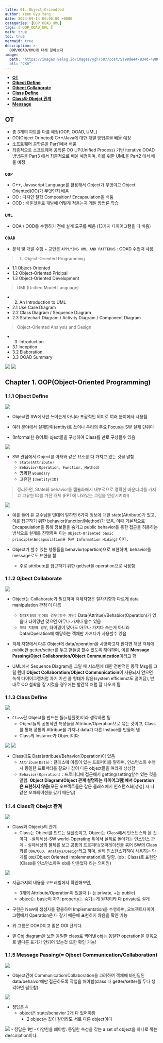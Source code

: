 ```yaml
---
title: 01. Object-Oriendted
author: Yeon Gyu Yang
date: 2024-09-14 00:00:00 +0800
categories: [OOP_OOAD_UML]
tags: [ OOP_OOAD_UML ]
math: true
toc: true
mermaid: true
description: >-
  OOP/OOAD/UML에 대해 알아보자
image:
  path: "https://images.velog.io/images/ygh7687/post/5a98de44-834d-4980-876a-a736260d0bee/oop.png"
  alt: "CKA"
---
```


- **[OT](#ot)**
- **[Ojbect Define](#ojbect-define)**
- **[Ojbect Collaborate](#ojbect-collaborate)**
- **[Class Define](#class-define)**
- **[Class와 Obejct 관계](#class와-obejct-관계)**
- **[Message](#message)**

## OT

- 총 3개의 파트를 다를 예정(OOP, OOAD, UML)
- OO(Object Orineted) C++/Java에 대한 개발 방법론을 배울 예정
- 소프트웨어 공학론을 Part1에서 배움
- 최종적으로 소프트웨어 공학론 OO UP(Unified Process) 기반 iterative OOAD 방법론을 Part3 에서 최종적으로 배울 예정이며, 이를 위한 UML을 Part2 에서 배울 예정

### `OOP`

- C++, Javascript Language를 활용해서 Object가 무엇이고 Object Oriented(OO)가 무엇인지 배움
- OO : 디자인 철학 Composition/ Encapsulation을 배움
- OOD : 배운것들로 개발에 어떻게 적용는지 개발 방법론 학습

### `UML`

- OOA / OOD를 수행하기 전에 설계 도구를 배움 (13가지 다이어그램을 다 배움)

### `OOAD`

- 분석 및 개발 수행
  \+ 교안은 `APPLYING UML AND PATTERNS` : OOAD 수업때 사용

> 1. Object-Oriented Programming
- 1.1 Object-Oriented
- 1.2 Object-Oriented Pricipal
- 1.3 Object-Oriented Development

> UML(Unified Model Language)
- 2. An Introduction to UML
- 2.1 Use Case Diagram
- 2.2 Class Diagram / Sequence Diagram
- 2.3 Statechart Diagram / Activity Diagram / Component Diagram

> Object-Oriented Analysis and Design
- 3. Introduction
- 3.1 Inception
- 3.2 Elaboration
- 3.3 OOAD Summary

<img src="/assets/img/post/oop_ooad_uml/lec1/OT1.png">
<img src="/assets/img/post/oop_ooad_uml/lec1/OT2.png">

## Chapter 1. OOP(Object-Oriented Programming)
### 1.1.1 Ojbect Define

<img src="/assets/img/post/oop_ooad_uml/lec1/1.Object.png">

- Object란 SW에서만 쓰이는게 아니라 포괄적인 의미로 여러 분야에서 사용됨

- 여러 분야에서 실재단위(entity)로 쓰이나 우리의 주요 Focus는 SW 실재 단위다

- (Informal한 용어로) oject들을 구성하여 Class를 만로 구성될수 있음

<img src="/assets/img/post/oop_ooad_uml/lec1/1.1.Object.png">

- SW 관점에서 Object를 아래와 같은 요소를 다 가지고 있는 것을 말함
  - `State(Attribute)`
  - `Behavior(Operation, Function, Method)` 
  - 명확한 `Boundary`
  - 고유한 `Identity(ID)`
> 정리하면, State와 behavior를 캡슐화해서 내부적으로 명확한 바운더리를 가지고 고유한 ID를 가진 개체 (PPT에 나와있는 그림을 연상시켜라!)

<img src="/assets/img/post/oop_ooad_uml/lec1/1.2.Objectegg.png">

- 예를 들어 유 교수님을 빗대어 말하면 6가지 정보에 대한 state(Attribute)가 있고, 이를 접근하기 위한 behavior(function/Method)가 있음. 이때 기본적으로 Encapsulation을 통해 정보들을 숨기고 public behavior를 통한 접근을 허용하는 방식으로 설계를 진행하며 이는 `Object-Oriented basic principle(Encapsulation을 통한 Information Hiding)` 이다.

- Object가 할수 있는 행동들을 behavior(opertion)으로 표현하며, behavior를 message로도 표현을 함

  - 주로 attribute를 접근하기 위한 get/set을 operation으로 사용함

### 1.1.2 Ojbect Collaborate

<img src="/assets/img/post/oop_ooad_uml/lec1/1.3.Objectegg.png">

- Object는 Collaborate가 필요하며 객체지향은 절차지향과 다르게 data manipulation 관점 이 다름
  - `절차지향의 언어의 경우(함수 기반)` Data(Attritue)/Behabior(Operation)가 있을때 타이밍만 맞으면 아무나 가져다 쓸수 있음
  - `객체 지향의 경우`, 타이밍이 맞아도 아무나 가져다 쓰는게 아니라 Data/Operation에 해당하는 객체만 가져다가 사용할수 있음
- 객체 지향에서 다른 Object에 data/operation을 사용하고자 한다면 해당 객체에 public한 getter/setter를 두고 핸들링 할수 있도록 해야하며, 이를 **Message Passing/Oject Collaboration/Object Communication**이라고 함

- UML에서 Sequence Diagram을 그릴 때 시스템에 대한 전반적인 동작 Msg를 그릴 텐데 **Object Collaboration/Object Communicatioin**이 사용되지 안으면 녹색 다이어그램처럼 자기 자신 콜 형태가 많음(system efficienct도 떨어짐), 반대로 OO 철학을 잘 지켰을 경우에는 빨간색 처럼 잘 나오게 됨

### 1.1.3 Class Define

<img src="/assets/img/post/oop_ooad_uml/lec1/IswYpH4.png">

- `Class`란 Object를 만드는 틀(=템플릿)이라 생각하면 됨
  - Object들의 공통적인 특성들을 Attribue/Operation으로 묶는 것이고, Class를 통해 공통의 Attribue을 가지나 data가 다른 Instace를 만들어 냄
  - Class의 Instance가 Object이다.

<img src="/assets/img/post/oop_ooad_uml/lec1/chrome_lzKmFyRNJc.png">
<img src="/assets/img/post/oop_ooad_uml/lec1/chrome_ZscoIfDesw.png">

- Class에도 Data(attribue)/Behavior(Operation)이 있음
  - `Attribue(Data)` : 클래스에 이름이 있는 프로퍼티를 말하며, 인스턴스화 수행시 동일한 프로퍼티를 같으나 값이 다른 object들을 여러개 생성함
  - `Behavior(Operation)` : 프로퍼티에 접근해서 getting/setting할수 있는 것을 말함. **Object Diagram(Object 관계 설명하는 다이어그램)에서 Operation은 표현하지 않음**(모든 오브젝트들은 같은 클래스에서 인스턴스화[생성] 시 다 같은 오퍼레이션을 갖기 때문임)

### 1.1.4 Class와 Obejct 관계

<img src="/assets/img/post/oop_ooad_uml/lec1//chrome_2kZ2oYhaDa.png">

- Class와 Objects의 관계
  - Class는 Object를 만드는 템플릿이고, Object는 Class에서 인스턴스화 된 것이다. -실제세상-SW world-Operating 위에서 실제로 돌아가는 인스턴스 관계 - 실제세상의 물체를 보고 공통의 프로퍼티/오퍼레이션을 묶어 SW의 Class화를 `OOA/OOD, Analsys/Design`라고 하며, 실제 인스턴스화하여 사용하는 단게를 `OOI`(Object Oriented Implemnetation)로 말함. (ob : Class)로 표현함(Class를 인스턴스하여 ob를 만들었다 라는 의미임)

<img src="/assets/img/post/oop_ooad_uml/lec1/chrome_r79RFUboAO.png">

- 지금까지의 내용을 코드레벨에서 확인해보면,

  - 3개의 Attribute/Operation이 있을때 (- 는 private, +는 public)
  - object는 basic이 자기 property는 숨기는게 원칙이라 다 private로 설계

- 구현은 New에 생성자를 활용하여 Implementation을 수행하며, 오브젝트다이어그램에서 Operation은 다 같기 때문에 표현하지 않음을 확인 가능

- 위 그름은 OOAD이고 밑은 OOI 단계다.

- 밑 Obj diagram을 보면 동일한 class로 찍어낸 obj는 동일한 operation을 갖음으로 별다른 표기가 안되어 있는것 또한 확인 가능!

### 1.1.5 Message Passing(= Ojbect Communication/Collaboration)

<img src="/assets/img/post/oop_ooad_uml/lec1/chrome_JJr2YsDSL3.png">

- Object간에 Communication/Collaboration을 고려하여 객체에 바인딩된 data/behaivor에만 접근하도록 작업을 해야함(class 내 getter/setter를 두다 생각하면 될듯함)

<img src="/assets/img/post/oop_ooad_uml/lec1/chrome_ZMT9p9zZlK.png">

- 정답은 4
  - object은 state/behavior 2개 다 있어야함
    - 2 object는 값이 같더라도 서로 다른 object이다

<img src="/assets/img/post/oop_ooad_uml/lec1/chrome_VywQ14ofPZ.png">
- 정답은 1번
  - 다양한을 뺴야함. 동일한 속성을 갖는 a set of object을 하나로 묶는 desciription이다.
 